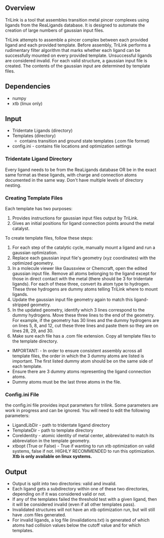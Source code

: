 ## Overview
TriLink is a tool that assembles transition metal pincer complexes using ligands from the ReaLigands database. It is designed to automate the creation of large numbers of gaussian input files.

TriLink attempts to assemble a pincer complex between each provided ligand and each provided template. Before assembly, TriLink performs a rudimentary filter algorithm that marks whether each ligand can be successfully mounted on every provided template. Unsuccessful ligands are considered invalid. For each valid structure, a gaussian input file is created. The contents of the gaussian input are determined by template files. 

## Dependencies
- numpy
- xtb (linux only)

## Input
- Tridentate Ligands (directory)
- Templates (directory)
	- contains transition and ground state templates (.com file format)
- config.ini - contains file locations and optimization settings

### Tridentate Ligand Directory  
Every ligand needs to be from the ReaLigands database OR be in the exact same format as these ligands, with charge and connection atoms documented in the same way. Don't have multiple levels of directory nesting. 

### Creating Template Files  
Each template has two purposes:  
1. Provides instructions for gaussian input files output by TriLink.  
2. Gives an initial positions for ligand connection points around the metal catalyst.  

To create template files, follow these steps:
1. For each step of the catalytic cycle, manually mount a ligand and run a gaussian optimization.
2. Replace each gaussian input file's geometry (xyz coordinates) with the optimized geometry.
3. In a molecule viewer like Gaussview or Chemcraft, open the edited gaussian input file. Remove all atoms belonging to the ligand except for those in direct contact with the metal (there should be 3 for tridentate ligands). For each of these three, convert its atom type to hydrogen. These three hydrogens are dummy atoms telling TriLink where to mount ligands.
4. Update the gaussian input file geometry again to match this ligand-stripped geometry. 
5. In the updated geometry, identify which 3 lines correspond to the dummy hydrogens. Move these three lines to the end of the geometry. For example, if the geometry has 30 lines and the dummy hydrogens are on lines 5, 8, and 12, cut these three lines and paste them so they are on lines 28, 29, and 30.
6. Make sure each file has a .com file extension. Copy all template files to the template directory.  
- IMPORTANT: - In order to ensure consistent assembly across all template files, the order in which the 3 dummy atoms are listed is important. The first listed dummy atom should be on the same side of each template. 
- Ensure there are 3 dummy atoms representing the ligand connection atoms.
- Dummy atoms must be the last three atoms in the file.

### Config.ini File  
the config.ini file provides input parameters for trilink. Some parameters are work in progress and can be ignored. You will need to edit the following parameters:  
- LigandLibDir - path to tridentate ligand directory
- TemplateDir - path to template directory
- CoreIdentity - atomic identity of metal center, abbreviated to match its abbreviation in the template geometry.
- xtbopt (True or False) - True if wanting to run xtb optimization on valid systems, false if not. HIGHLY RECOMMENDED to run this optimization. **Xtb is only available on linux systems.**

## Output
- Output is split into two directories: valid and invalid.
- Each ligand gets a subdirectory within one of these two directories, depending on if it was considered valid or not.
- If any of the templates failed the threshold test with a given ligand, then it will be considered invalid (even if all other templates pass).
- Invalidated structures will not have an xtb optimization run, but will still have .com files generated.
- For invalid ligands, a log file (invalidations.txt) is generated of which atoms had collision values below the cutoff value and for which templates.


